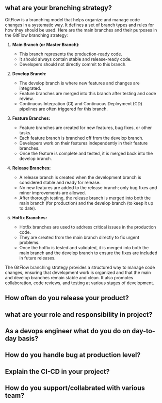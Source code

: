 ## what are your branching strategy?
GitFlow is a branching model that helps organize and manage code changes in a systematic way. It defines a set of branch types and rules for how they should be used. Here are the main branches and their purposes in the GitFlow branching strategy:

1. **Main Branch (or Master Branch):**
   - This branch represents the production-ready code.
   - It should always contain stable and release-ready code.
   - Developers should not directly commit to this branch.

2. **Develop Branch:**
   - The develop branch is where new features and changes are integrated.
   - Feature branches are merged into this branch after testing and code review.
   - Continuous Integration (CI) and Continuous Deployment (CD) pipelines are often triggered for this branch.

3. **Feature Branches:**
   - Feature branches are created for new features, bug fixes, or other tasks.
   - Each feature branch is branched off from the develop branch.
   - Developers work on their features independently in their feature branches.
   - Once the feature is complete and tested, it is merged back into the develop branch.

4. **Release Branches:**
   - A release branch is created when the development branch is considered stable and ready for release.
   - No new features are added to the release branch; only bug fixes and minor improvements are allowed.
   - After thorough testing, the release branch is merged into both the main branch (for production) and the develop branch (to keep it up to date).

5. **Hotfix Branches:**
   - Hotfix branches are used to address critical issues in the production code.
   - They are created from the main branch directly to fix urgent problems.
   - Once the hotfix is tested and validated, it is merged into both the main branch and the develop branch to ensure the fixes are included in future releases.

The GitFlow branching strategy provides a structured way to manage code changes, ensuring that development work is organized and that the main and develop branches remain stable and clean. It also promotes collaboration, code reviews, and testing at various stages of development.

## How often do you release your product?

## what are your role and responsibility in project?

## As a devops engineer what do you do on day-to-day basis?

## How do you handle bug at production level?

## Explain the CI-CD in your project?

## How do you support/collabrated with various team?

